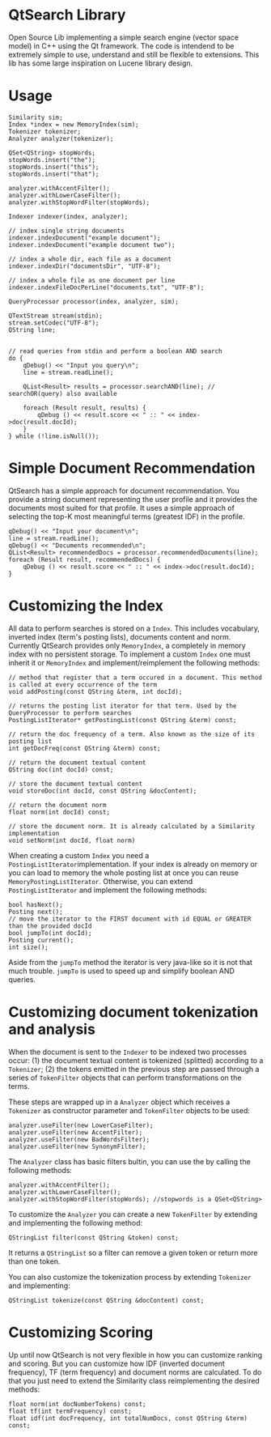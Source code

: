 QtSearch Library
===============

Open Source Lib implementing a simple search engine (vector space model) in C++ using the Qt framework. The code is intendend to be extremely simple to use, understand and still be flexible to extensions.
This lib has some large inspiration on Lucene library design.

Usage
===========

    Similarity sim;
    Index *index = new MemoryIndex(sim);
    Tokenizer tokenizer;
    Analyzer analyzer(tokenizer);
    
    QSet<QString> stopWords;
    stopWords.insert("the");
    stopWords.insert("this");
    stopWords.insert("that");

    analyzer.withAccentFilter();
    analyzer.withLowerCaseFilter();
    analyzer.withStopWordFilter(stopWords);
    
    Indexer indexer(index, analyzer);
    
    // index single string documents
    indexer.indexDocument("example document");
    indexer.indexDocument("example document two");
    
    // index a whole dir, each file as a document
    indexer.indexDir("documentsDir", "UTF-8");
        
    // index a whole file as one document per line
    indexer.indexFileDocPerLine("documents.txt", "UTF-8");
    
    QueryProcessor processor(index, analyzer, sim);

    QTextStream stream(stdin);
    stream.setCodec("UTF-8");
    QString line;

    
    // read queries from stdin and perform a boolean AND search
    do {
        qDebug() << "Input you query\n";
        line = stream.readLine();
        
        QList<Result> results = processor.searchAND(line); // searchOR(query) also available
        
        foreach (Result result, results) {
            qDebug () << result.score << " :: " << index->doc(result.docId);
        }
    } while (!line.isNull());


Simple Document Recommendation
============

QtSearch has a simple approach for document recommendation. You provide a string document representing the user profile and it provides the documents most suited for that profile. It uses a simple approach of selecting the top-K most meaningful terms (greatest IDF) in the profile. 

    qDebug() << "Input your document\n";
    line = stream.readLine();
    qDebug() << "Documents recommended\n";
    QList<Result> recommendedDocs = processor.recommendedDocuments(line);
    foreach (Result result, recommendedDocs) {
        qDebug () << result.score << " :: " << index->doc(result.docId);
    }
    
Customizing the Index
==========

All data to perform searches is stored on a `Index`. This includes vocabulary, inverted index (term's posting lists), documents content and norm. Currently QtSearch provides only `MemoryIndex`, a completely in memory index with no persistent storage.
To implement a custom `Index` one must inherit it or `MemoryIndex` and implement/reimplement the following methods:

    // method that register that a term occured in a document. This method is called at every occurrence of the term
    void addPosting(const QString &term, int docId);
    
    // returns the posting list iterator for that term. Used by the QueryProcessor to perform searches
    PostingListIterator* getPostingList(const QString &term) const;
    
    // return the doc frequency of a term. Also known as the size of its posting list
    int getDocFreq(const QString &term) const;

    // return the document textual content
    QString doc(int docId) const;
    
    // store the document textual content
    void storeDoc(int docId, const QString &docContent);
    
    // return the document norm 
    float norm(int docId) const;
    
    // store the document norm. It is already calculated by a Similarity implementation
    void setNorm(int docId, float norm)
    

When creating a custom `Index` you need a `PostingListIterator`implementation. If your index is already on memory or you can load to memory the whole posting list at once you can reuse `MemoryPostingListIterator`.
Otherwise, you can extend `PostingListIterator` and implement the following methods:

    bool hasNext();
    Posting next();
    // move the iterator to the FIRST document with id EQUAL or GREATER than the provided docId
    bool jumpTo(int docId);
    Posting current();
    int size();

Aside from the `jumpTo` method the iterator is very java-like so it is not that much trouble. `jumpTo` is used to speed up and simplify boolean AND queries.


Customizing document tokenization and analysis
==========

When the document is sent to the `Indexer` to be indexed two processes occur: 
(1) the document textual content is tokenized (splitted) according to a `Tokenizer`;
(2) the tokens emitted in the previous step are passed through a series of `TokenFilter` objects that can perform transformations on the terms.

These steps are wrapped up in a `Analyzer` object which receives a `Tokenizer` as constructor parameter
and `TokenFilter` objects to be used:

    analyzer.useFilter(new LowerCaseFilter);
    analyzer.useFilter(new AccentFilter);
    analyzer.useFilter(new BadWordsFilter);
    analyzer.useFilter(new SynonymFilter);
    
The `Analyzer` class has basic filters bultin, you can use the by calling the following methods:

    analyzer.withAccentFilter();
    analyzer.withLowerCaseFilter();
    analyzer.withStopWordFilter(stopWords); //stopwords is a QSet<QString>
    
To customize the `Analyzer` you can create a new `TokenFilter` by extending and implementing the following method:


    QStringList filter(const QString &token) const;
    
It returns a `QStringList` so a filter can remove a given token or return more than one token.

You can also customize the tokenization process by extending `Tokenizer` and implementing:

    QStringList tokenize(const QString &docContent) const;
    
    
Customizing Scoring
===========

Up until now QtSearch is not very flexible in how you can customize ranking and scoring. 
But you can customize how IDF (inverted document frequency), TF (term frequency) and document norms are calculated.
To do that you just need to extend the Similarity class reimplementing the desired methods:

    float norm(int docNumberTokens) const;
    float tf(int termFrequency) const;
    float idf(int docFrequency, int totalNumDocs, const QString &term) const;
